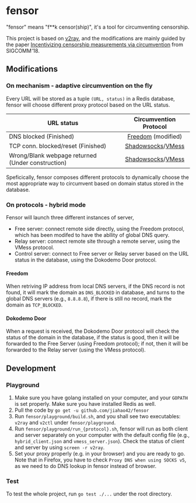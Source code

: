 # fensor

"fensor" means "f\*\*k censor(ship)", it's a tool for circumventing censorship.

This project is based on [v2ray](https://github.com/v2ray/v2ray-core), and the modifications are mainly guided by the paper [Incentivizing censorship measurements via circumvention](https://dl.acm.org/doi/abs/10.1145/3230543.3230568) from SIGCOMM'18.


## Modifications

### On mechanism - adaptive circumvention on the fly 

Every URL will be stored as a tuple `(URL, status)` in a Redis database, fensor will choose different proxy protocol based on the URL status.

| URL status| Circumvention Protocol| 
| ------------- |:-------------:|
| DNS blocked (Finished) | [Freedom](https://v2ray.com/en/configuration/protocols/freedom.html) (modified) |
| TCP conn. blocked/reset (Finished)| [Shadowsocks](https://v2ray.com/en/configuration/protocols/shadowsocks.html)/[VMess](https://v2ray.com/en/configuration/protocols/vmess.html) |
| Wrong/Blank webpage returned (Under construction) | [Shadowsocks](https://v2ray.com/en/configuration/protocols/shadowsocks.html)/[VMess](https://v2ray.com/en/configuration/protocols/vmess.html) |

Speficically, fensor composes different protocols to dynamically choose the most appropriate way to circumvent based on domain status stored in the database.

<!--![Freedom](./doc/img/v2ray_freedom.png)-->
<!--![VMess](./doc/img/v2ray_vmess.png)-->


<!--![fensor](./doc/img/fensor.png)-->

### On protocols - hybrid mode 
<!--* freedom: add global DNS servers, i.e., when there is no valid response from the local DNS server, it shall turn to -->
Fensor will launch three different instances of server, 

* Free server: connect remote side directly, using the Freedom protocol, which has been modifed to have the abllity of global DNS query.
* Relay server: connect remote site through a remote server, using the VMess protocol.
* Control server: connect to Free server or Relay server based on the URL status in the database, using the Dokodemo Door protocol.

#### Freedom

When retriving IP address from local DNS servers, if the DNS record is not found, it will mark the domain as `DNS_BLOCKED` in database, and turns to the global DNS servers (e.g., `8.8.8.8`), if there is still no record, mark the domain as `TCP_BLOCKED`.

#### Dokodemo Door

When a request is received, the Dokodemo Door protocol will check the status of the domain in the database, if the status is good, then it will be forwarded to the Free Server (using Freedom protocol); if not, then it will be forwarded to the Relay server (using the VMess protocol).

## Development

### Playground

1. Make sure you have golang installed on your computer, and your `GOPATH` is set properly. Make sure you have installed Redis as well.
2. Pull the code by `go get -u github.com/jiahao42/fensor`
3. Run `fensor/playground/build.sh`, and you shall see two executables: `v2ray` and `v2ctl` under `fensor/playground`. 
4. Run `fensor/playground/run_{protocol}.sh`, fensor will run as both client and server separately on your computer with the default config file (e.g., `hybrid_client.json` and `vmess_server.json`). Check the status of client and server by using `screen -r v2ray`.
5. Set your proxy properly (e.g. in your browser) and you are ready to go. Note that in Firefox, you have to check `Proxy DNS when using SOCKS v5`, as we need to do DNS lookup in fensor instead of browser. 

### Test

To test the whole project, run `go test ./...` under the root directory.
